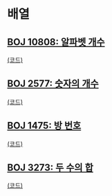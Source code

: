 # 배열

## [BOJ 10808: 알파벳 개수](https://www.acmicpc.net/problem/10808)
[(코드)](https://github.com/DJ-archive/Algorithm-DataStructure/blob/main/0minyoung0/algorithm/03_배열/Boj10808.java)

## [BOJ 2577: 숫자의 개수](https://www.acmicpc.net/problem/2577)
[(코드)](https://github.com/DJ-archive/Algorithm-DataStructure/blob/main/0minyoung0/algorithm/03_배열/Boj2577.java)

## [BOJ 1475: 방 번호](https://www.acmicpc.net/problem/1475)
[(코드)](https://github.com/DJ-archive/Algorithm-DataStructure/blob/main/0minyoung0/algorithm/03_배열/Boj1475.java)

## [BOJ 3273: 두 수의 합](https://www.acmicpc.net/problem/3273)
[(코드)](https://github.com/DJ-archive/Algorithm-DataStructure/blob/main/0minyoung0/algorithm/03_배열/Boj3273.java)
